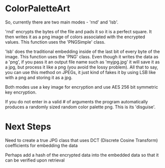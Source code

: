 # ColorPaletteArt

So, currently there are two main modes - 'rnd' and 'lsb'. 

'rnd' encrypts the bytes of the file and pads it so it is a perfect square. It then writes it as a png image of colors
associated with the encrypted values. This function uses the 'PNGSimple' class.

'lsb' does the traditional embedding inside of the last bit of every byte of the image. This function uses the 'PNG' class. 
Even though it writes the data as a 'png', if you pass it an output file name such as 'myjpg.jpg' it will save it as a jpg,
but process it like a png (you avoid the lossy problem). All that to say, you can use this method on JPEGs, it just kind of
fakes it by using LSB like with a png and storing it as a jpg. 

Both modes use a key image for encryption and use AES 256 bit symmetric key encryption. 

If you do not enter in a valid # of arguments the program automatically produces a randomly sized random color palette png. This is its 'disguise'. 

# Next Steps

Need to create a true JPG class that uses DCT (Discrete Cosine Transform) coefficients for embedding the data

Perhaps add a hash of the encrypted data into the embedded data so that it can be verified upon retrieval
